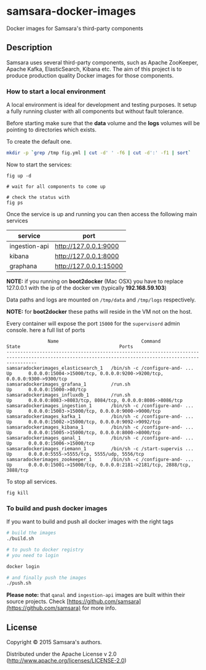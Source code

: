 # samsara-docker-images

Docker images for Samsara's third-party components

## Description

Samsara uses several third-party components, such as Apache ZooKeeper,
Apache Kafka, ElasticSearch, Kibana etc.
The aim of this project is to produce production quality Docker images
for those components.

### How to start a local environment

A local environment is ideal for development and testing purposes.
It setup a fully running cluster with all components but without
fault tolerance.

Before starting make sure that the **data** volume and the **logs** volumes
will be pointing to directories which exists.

To create the default one.
```bash
mkdir -p `grep /tmp fig.yml | cut -d' ' -f6 | cut -d':' -f1 | sort`
```

Now to start the services:

```
fig up -d

# wait for all components to come up

# check the status with
fig ps

```

Once the service is up and running you can then access
the following main services

| service       |          port          |
|---------------|------------------------|
| ingestion-api |  http://127.0.0.1:9000 |
| kibana        |  http://127.0.0.1:8000 |
| graphana      | http://127.0.0.1:15000 |

**NOTE:** if you running on **boot2docker** (Mac OSX) you have to
replace 127.0.0.1 with the ip of the docker vm (typically **192.168.59.103**)

Data paths and logs are mounted on `/tmp/data` and `/tmp/logs` respectively.

**NOTE:** for **boot2docker** these paths will reside in the VM not on the host.

Every container will expose the port `15000` for the `supervisord` admin console.
here a full list of ports

```
               Name                              Command               State                                    Ports
-------------------------------------------------------------------------------------------------------------------------------------------------------
samsaradockerimages_elasticsearch_1   /bin/sh -c /configure-and- ...   Up      0.0.0.0:15004->15000/tcp, 0.0.0.0:9200->9200/tcp, 0.0.0.0:9300->9300/tcp
samsaradockerimages_grafana_1         /run.sh                          Up      0.0.0.0:15000->80/tcp
samsaradockerimages_influxdb_1        /run.sh                          Up      0.0.0.0:8083->8083/tcp, 8084/tcp, 0.0.0.0:8086->8086/tcp
samsaradockerimages_ingestion_1       /bin/sh -c /configure-and- ...   Up      0.0.0.0:15003->15000/tcp, 0.0.0.0:9000->9000/tcp
samsaradockerimages_kafka_1           /bin/sh -c /configure-and- ...   Up      0.0.0.0:15002->15000/tcp, 0.0.0.0:9092->9092/tcp
samsaradockerimages_kibana_1          /bin/sh -c /configure-and- ...   Up      0.0.0.0:15005->15000/tcp, 0.0.0.0:8000->8000/tcp
samsaradockerimages_qanal_1           /bin/sh -c /configure-and- ...   Up      0.0.0.0:15006->15000/tcp
samsaradockerimages_riemann_1         /bin/sh -c /start-supervis ...   Up      0.0.0.0:5555->5555/tcp, 5555/udp, 5556/tcp
samsaradockerimages_zookeeper_1       /bin/sh -c /configure-and- ...   Up      0.0.0.0:15001->15000/tcp, 0.0.0.0:2181->2181/tcp, 2888/tcp, 3888/tcp
```

To stop all services.

```
fig kill
```

### To build and push docker images

If you want to build and push all docker images with the right tags

```bash
# build the images
./build.sh

# to push to docker registry
# you need to login

docker login

# and finally push the images
./push.sh
```

**Please note:** that `qanal` and `ingestion-api` images are built
within their source projects.
Check [https://github.com/samsara](https://github.com/samsara) for
more info.

## License

Copyright © 2015 Samsara's authors.

Distributed under the Apache License v 2.0 (http://www.apache.org/licenses/LICENSE-2.0)

